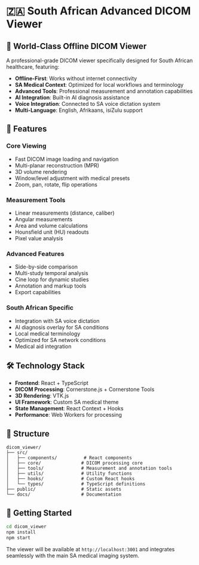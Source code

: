 # 🇿🇦 South African Advanced DICOM Viewer

## 🏥 **World-Class Offline DICOM Viewer**

A professional-grade DICOM viewer specifically designed for South African healthcare, featuring:

- **Offline-First**: Works without internet connectivity
- **SA Medical Context**: Optimized for local workflows and terminology
- **Advanced Tools**: Professional measurement and annotation capabilities
- **AI Integration**: Built-in AI diagnosis assistance
- **Voice Integration**: Connected to SA voice dictation system
- **Multi-Language**: English, Afrikaans, isiZulu support

## 🚀 **Features**

### **Core Viewing**
- Fast DICOM image loading and navigation
- Multi-planar reconstruction (MPR)
- 3D volume rendering
- Window/level adjustment with medical presets
- Zoom, pan, rotate, flip operations

### **Measurement Tools**
- Linear measurements (distance, caliber)
- Angular measurements
- Area and volume calculations
- Hounsfield unit (HU) readouts
- Pixel value analysis

### **Advanced Features**
- Side-by-side comparison
- Multi-study temporal analysis
- Cine loop for dynamic studies
- Annotation and markup tools
- Export capabilities

### **South African Specific**
- Integration with SA voice dictation
- AI diagnosis overlay for SA conditions
- Local medical terminology
- Optimized for SA network conditions
- Medical aid integration

## 🛠️ **Technology Stack**

- **Frontend**: React + TypeScript
- **DICOM Processing**: Cornerstone.js + Cornerstone Tools
- **3D Rendering**: VTK.js
- **UI Framework**: Custom SA medical theme
- **State Management**: React Context + Hooks
- **Performance**: Web Workers for processing

## 📁 **Structure**

```
dicom_viewer/
├── src/
│   ├── components/          # React components
│   ├── core/               # DICOM processing core
│   ├── tools/              # Measurement and annotation tools
│   ├── utils/              # Utility functions
│   ├── hooks/              # Custom React hooks
│   └── types/              # TypeScript definitions
├── public/                 # Static assets
└── docs/                   # Documentation
```

## 🎯 **Getting Started**

```bash
cd dicom_viewer
npm install
npm start
```

The viewer will be available at `http://localhost:3001` and integrates seamlessly with the main SA medical imaging system.